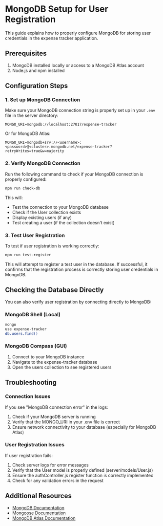 # MongoDB Setup for User Registration

This guide explains how to properly configure MongoDB for storing user credentials in the expense tracker application.

## Prerequisites

1. MongoDB installed locally or access to a MongoDB Atlas account
2. Node.js and npm installed

## Configuration Steps

### 1. Set up MongoDB Connection

Make sure your MongoDB connection string is properly set up in your `.env` file in the server directory:

```
MONGO_URI=mongodb://localhost:27017/expense-tracker
```

Or for MongoDB Atlas:

```
MONGO_URI=mongodb+srv://<username>:<password>@<cluster>.mongodb.net/expense-tracker?retryWrites=true&w=majority
```

### 2. Verify MongoDB Connection

Run the following command to check if your MongoDB connection is properly configured:

```bash
npm run check-db
```

This will:
- Test the connection to your MongoDB database
- Check if the User collection exists
- Display existing users (if any)
- Test creating a user (if the collection doesn't exist)

### 3. Test User Registration

To test if user registration is working correctly:

```bash
npm run test-register
```

This will attempt to register a test user in the database. If successful, it confirms that the registration process is correctly storing user credentials in MongoDB.

## Checking the Database Directly

You can also verify user registration by connecting directly to MongoDB:

### MongoDB Shell (Local)

```bash
mongo
use expense-tracker
db.users.find()
```

### MongoDB Compass (GUI)

1. Connect to your MongoDB instance
2. Navigate to the expense-tracker database
3. Open the users collection to see registered users

## Troubleshooting

### Connection Issues

If you see "MongoDB connection error" in the logs:

1. Check if your MongoDB server is running
2. Verify that the MONGO_URI in your .env file is correct
3. Ensure network connectivity to your database (especially for MongoDB Atlas)

### User Registration Issues

If user registration fails:

1. Check server logs for error messages
2. Verify that the User model is properly defined (server/models/User.js)
3. Ensure the authController.js register function is correctly implemented
4. Check for any validation errors in the request

## Additional Resources

- [MongoDB Documentation](https://docs.mongodb.com/)
- [Mongoose Documentation](https://mongoosejs.com/docs/)
- [MongoDB Atlas Documentation](https://docs.atlas.mongodb.com/) 
